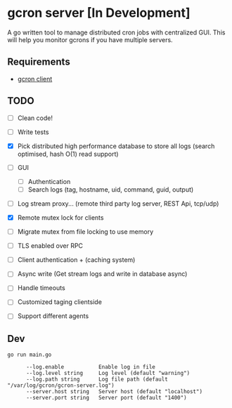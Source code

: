 # gcron server [In Development]
A go written tool to manage distributed cron jobs with centralized GUI. This will help you monitor gcrons if you have multiple servers.


## Requirements 
 - [gcron client](https://github.com/mbrostami/gcron)


## TODO
- [ ] Clean code!
- [ ] Write tests
- [x] Pick distributed high performance database to store all logs (search optimised, hash O(1) read support)
- [ ] GUI
  - [ ] Authentication
  - [ ] Search logs (tag, hostname, uid, command, guid, output)
- [ ] Log stream proxy... (remote third party log server, REST Api, tcp/udp)
- [x] Remote mutex lock for clients
- [ ] Migrate mutex from file locking to use memory  
- [ ] TLS enabled over RPC
- [ ] Client authentication + (caching system)
- [ ] Async write (Get stream logs and write in database async)
- [ ] Handle timeouts
- [ ] Customized taging clientside
- [ ] Support different agents



## Dev
`go run main.go`
```
      --log.enable           Enable log in file
      --log.level string     Log level (default "warning")
      --log.path string      Log file path (default "/var/log/gcron/gcron-server.log")
      --server.host string   Server host (default "localhost")
      --server.port string   Server port (default "1400")
```

